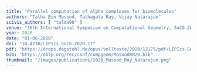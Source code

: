 ```yaml
---
title: "Parallel computation of alpha complexes for biomolecules"
authors: "Talha Bin Masood, Tathagata Ray, Vijay Natarajan"
scivis_authors: [ "talma90" ]
venue: "36th International Symposium on Computational Geometry, SoCG 2020, LIPIcs, 164, pages 17:1-17:16"
year: 2020
date: "01-06-2020"
doi: "10.4230/LIPIcs.SoCG.2020.17"
pdf: "https://drops.dagstuhl.de/opus/volltexte/2020/12175/pdf/LIPIcs-SoCG-2020-17.pdf"
bib: "https://dblp.org/rec/conf/compgeom/MasoodRN20.bib"
thumbnail: "/images/publications/2020_Masood_Ray_Natarajan.png"
---
```

